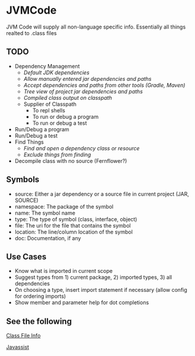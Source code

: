 # JVMCode
JVM Code will supply all non-language specific info.  Essentially all things realted to .class files

## TODO

- Dependency Management
  - _Default JDK dependencies_
  - _Allow manually entered jar dependencies and paths_
  - _Accept dependencies and paths from other tools (Gradle, Maven)_
  - _Tree view of project jar dependencies and paths_
  - _Compiled class output on classpath_
  - Supplier of Classpath
    - To repl shells
    - To run or debug a program
    - To run or debug a test
- Run/Debug a program
- Run/Debug a test
- Find Things
  - _Find and open a dependency class or resource_
  - _Exclude things from finding_
- Decompile class with no source (Fernflower?)

## Symbols
  - source: Either a jar dependency or a source file in current project (JAR, SOURCE)
  - namespace: The package of the symbol
  - name: The symbol name
  - type: The type of symbol (class, interface, object)
  - file: The uri for the file that contains the symbol
  - location: The line/column location of the symbol
  - doc: Documentation, if any

## Use Cases
- Know what is imported in current scope
- Suggest types from 1) current package, 2) imported types, 3) all dependencies
- On choosing a type, insert import statement if necessary (allow config for ordering imports)
- Show member and parameter help for dot completions

## See the following
[Class File Info](https://docs.oracle.com/javase/specs/jvms/se8/html/jvms-4.html#jvms-4.3.2)

[Javassist](http://www.javassist.org/)